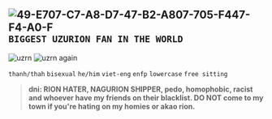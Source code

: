 ## ![49-E707-C7-A8-D7-47-B2-A807-705-F447-F4-A0-F](https://github.com/user-attachments/assets/87bbd7c9-e256-490a-a27d-20dc1049e40a) ```BIGGEST UZURION FAN IN THE WORLD```
![uzrn](https://github.com/user-attachments/assets/af401433-8874-4be4-86ac-3d389e62f55f)
![uzrn again](https://github.com/user-attachments/assets/28937c22-cba4-490d-b29e-b36224df1cd6)


```thanh/thah``` ```bisexual``` ```he/him``` ```viet-eng``` ```enfp``` ```lowercase``` ```free sitting```



> **dni: RION HATER, NAGURION SHIPPER, pedo, homophobic, racist and whoever have my friends on their blacklist. DO NOT come to my town if you're hating on my homies or akao rion.** 
